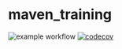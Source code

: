 # maven_training

![example workflow](https://github.com/eros404/maven_training/actions/workflows/build.yml/badge.svg) [![codecov](https://codecov.io/gh/eros404/maven_training/branch/main/graph/badge.svg?token=vEBeqk0v91)](https://codecov.io/gh/eros404/maven_training)
